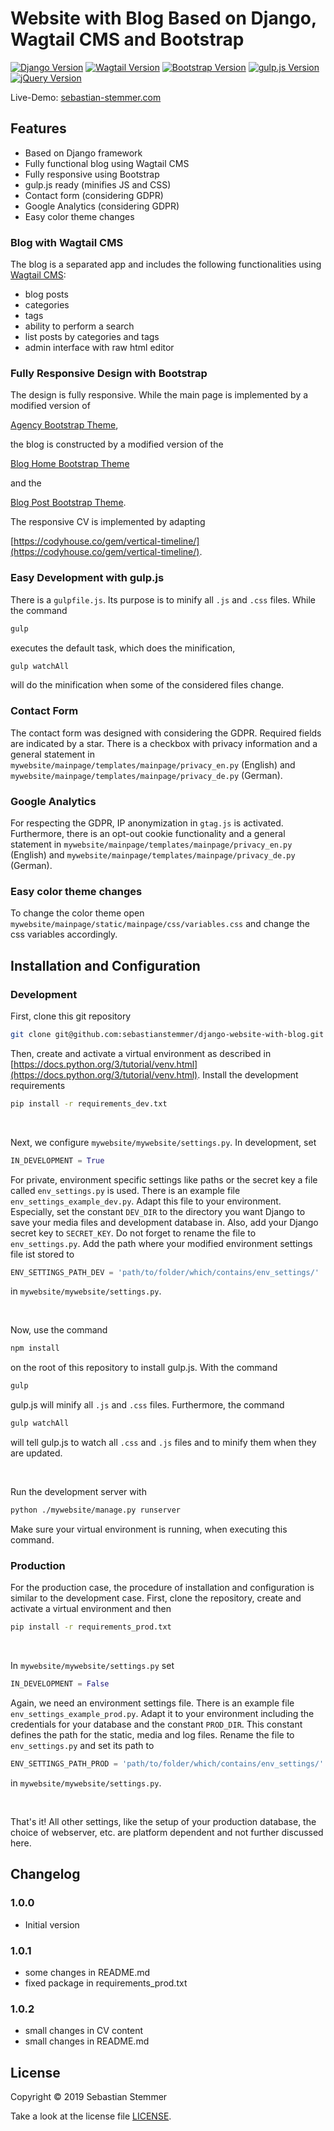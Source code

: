 # Website with Blog Based on Django, Wagtail CMS and Bootstrap

[![Django Version](https://img.shields.io/badge/Django-2.1.5-brightgreen.svg)](https://www.djangoproject.com/)
[![Wagtail Version](https://img.shields.io/badge/Wagtail-2.4-brightgreen.svg)](https://wagtail.io/)
[![Bootstrap Version](https://img.shields.io/badge/Bootstrap-4.2.1-brightgreen.svg)](https://getbootstrap.com/)
[![gulp.js Version](https://img.shields.io/badge/gulp.js-4.0.0-brightgreen.svg)](https://gulpjs.com/) 
[![jQuery Version](https://img.shields.io/badge/jQuery-3.3.1-brightgreen.svg)](https://jquery.com/) 

Live-Demo: [sebastian-stemmer.com](https://sebastian-stemmer.com/)

## Features

- Based on Django framework
- Fully functional blog using Wagtail CMS
- Fully responsive using Bootstrap
- gulp.js ready (minifies JS and CSS)
- Contact form (considering GDPR)
- Google Analytics (considering GDPR)
- Easy color theme changes

### Blog with Wagtail CMS

The blog is a separated app and includes the following functionalities using [Wagtail CMS](https://wagtail.io/):

- blog posts
- categories
- tags
- ability to perform a search  
- list posts by categories and tags
- admin interface with raw html editor

### Fully Responsive Design with Bootstrap

The design is fully responsive. While the main page is implemented by a modified version of

[Agency Bootstrap Theme](https://startbootstrap.com/themes/agency/),

the blog is constructed by a modified version of the

[Blog Home Bootstrap Theme](https://startbootstrap.com/templates/blog-home/)

and the

[Blog Post Bootstrap Theme](https://startbootstrap.com/templates/blog-post/).

The responsive CV is implemented by adapting

[https://codyhouse.co/gem/vertical-timeline/](https://codyhouse.co/gem/vertical-timeline/).

### Easy Development with gulp.js

There is a ``gulpfile.js``. Its purpose is to minify all ``.js`` and ``.css`` files. While the command

```bash
gulp
```

executes the default task, which does the minification,

```bash
gulp watchAll
```

will do the minification when some of the considered files change.

### Contact Form

The contact form was designed with considering the GDPR. Required fields are indicated by a star. There is a checkbox with privacy information and a general statement in ``mywebsite/mainpage/templates/mainpage/privacy_en.py`` (English) and ``mywebsite/mainpage/templates/mainpage/privacy_de.py`` (German).

### Google Analytics

For respecting the GDPR, IP anonymization in ``gtag.js`` is activated. Furthermore, there is an opt-out cookie functionality and a general statement in ``mywebsite/mainpage/templates/mainpage/privacy_en.py`` (English) and ``mywebsite/mainpage/templates/mainpage/privacy_de.py`` (German).

### Easy color theme changes

To change the color theme open ``mywebsite/mainpage/static/mainpage/css/variables.css`` and change the css variables accordingly.

## Installation and Configuration

### Development

First, clone this git repository

```bash
git clone git@github.com:sebastianstemmer/django-website-with-blog.git
```

Then, create and activate a virtual environment as described in [https://docs.python.org/3/tutorial/venv.html](https://docs.python.org/3/tutorial/venv.html). Install the development requirements

```bash
pip install -r requirements_dev.txt
```

<br>

Next, we configure ``mywebsite/mywebsite/settings.py``. In development, set

```python
IN_DEVELOPMENT = True
```

For private, environment specific settings like paths or the secret key a file called ``env_settings.py`` is used. There is an example file ``env_settings_example_dev.py``. Adapt this file to your environment. Especially, set the constant ``DEV_DIR`` to the directory you want Django to save your media files and development database in. Also, add your Django secret key to ``SECRET_KEY``. Do not forget to rename the file to ``env_settings.py``. Add the path where your modified environment settings file ist stored to

```python
ENV_SETTINGS_PATH_DEV = 'path/to/folder/which/contains/env_settings/'
```

in ``mywebsite/mywebsite/settings.py``.

<br>

Now, use the command

```bash
npm install
```

on the root of this repository to install gulp.js. With the command

```bash
gulp
```

gulp.js will minify all ``.js`` and ``.css`` files. Furthermore, the command

```bash
gulp watchAll
```

will tell gulp.js to watch all ``.css`` and ``.js`` files and to minify them when they are updated.

<br>

Run the development server with

```bash
python ./mywebsite/manage.py runserver
```

Make sure your virtual environment is running, when executing this command.

### Production

For the production case, the procedure of installation and configuration is similar to the development case. First, clone the repository, create and activate a virtual environment and then

```bash
pip install -r requirements_prod.txt
```

<br>

In ``mywebsite/mywebsite/settings.py`` set

```python
IN_DEVELOPMENT = False
```

Again, we need an environment settings file. There is an example file ``env_settings_example_prod.py``. Adapt it to your environment including the credentials for your database and the constant ``PROD_DIR``. This constant defines the path for the static, media and log files. Rename the file to ``env_settings.py`` and set its path to

```python
ENV_SETTINGS_PATH_PROD = 'path/to/folder/which/contains/env_settings/'
```

in ``mywebsite/mywebsite/settings.py``.

<br>

That's it! All other settings, like the setup of your production database, the choice of webserver, etc. are platform dependent and not further discussed here.

## Changelog

### 1.0.0

- Initial version

### 1.0.1

- some changes in README.md
- fixed package in requirements_prod.txt

### 1.0.2

- small changes in CV content
- small changes in README.md


## License

Copyright © 2019 Sebastian Stemmer

Take a look at the license file [LICENSE](https://github.com/sebastianstemmer/django-website-with-blog/blob/master/LICENSE).